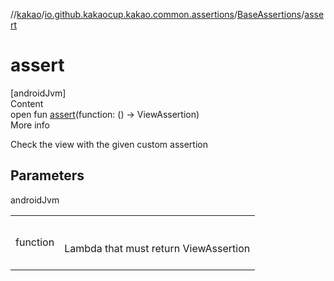//[kakao](../../../index.md)/[io.github.kakaocup.kakao.common.assertions](../index.md)/[BaseAssertions](index.md)/[assert](assert.md)



# assert  
[androidJvm]  
Content  
open fun [assert](assert.md)(function: () -> ViewAssertion)  
More info  


Check the view with the given custom assertion



## Parameters  
  
androidJvm  
  
| | |
|---|---|
| <a name="io.github.kakaocup.kakao.common.assertions/BaseAssertions/assert/#kotlin.Function0[androidx.test.espresso.ViewAssertion]/PointingToDeclaration/"></a>function| <a name="io.github.kakaocup.kakao.common.assertions/BaseAssertions/assert/#kotlin.Function0[androidx.test.espresso.ViewAssertion]/PointingToDeclaration/"></a><br><br>Lambda that must return ViewAssertion<br><br>|
  
  



